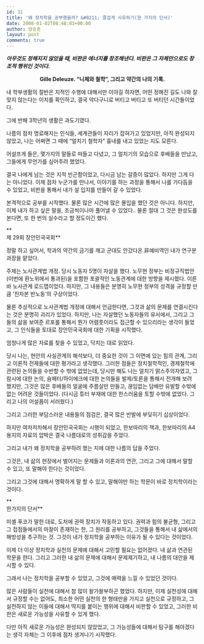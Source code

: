 ```yaml
---
id: 31
title: '왜 정치학을 공부했을까? &#8211; 즐겁게 사유하기(한 가지의 단서)'
date: 2008-01-02T08:48:03+00:00
author: 양승훈
layout: post
comments: true
---
```

**_아무것도 정해지지 않았을 때, 비판은 에너지를 창조해낸다. 비판은 그 자체만으로도 창조적 행위인 것이다._**





<P style="TEXT-ALIGN: center">
  <STRONG>Gille Deleuze. &#8220;니체와 철학&#8221;, 그리고 약간의 나의 기록.</STRONG>
</P>


  


내 학부생활의 절반은 지적인 수행에 대해서만 이야길 하자면, 어떤 정해진 길도 나와 잘 맞지 않는다는 이치를 확인하고, 결국 악다구니로 버티고 버티고 또 버티던 시간들이었다.





그에 반해 3학년의 생활은 과도기였다.





나름의 점차 명료해지는 인식들, 세계관들이 자리가 잡혀가고 있었지만, 아직 완성되지 않았고, 나는 어쩌면 그 때에 &#8220;얼치기 철학자&#8221; 흉내를 내고 있었는 지도 모른다.





어설프게 들은, 몇가지의 말들로 떠들고 다녔고, 그 얼치기의 모습으로 후배들을 만났고, 그들에게 무언가를 심어주려 했었다.





결국 나에게 남는 것은 지적 빈곤함이었고, 다시금 남는 갈증이 많았다. 하지만 그게 다는 아니었다. 이제 점차 누군가를 만나서, 이야기를 하는 과정을 통해서 나를 가다듬을 수 있었고, 비판을 통해서 내가 설 입지를 만들어 갈 수 있었다.





본격적으로 공부를 시작했다. 물론 많은 시간에 많은 몰입을 했던 것은 아니다. 하지만, 이제 내가 하고 싶은 말을, 조금씩이나마 풀어낼 수 있었다.. 물론 절대 그 것은 완성도를 본다면, 또 한 번의 실수라고 할 정도이긴 했다.





**  
제 29회 장안민국국회**





정말 하고 싶어서, 학과의 약간의 금기를 깨고 군대도 안갔다온 非예비역인 내가 연구분과장을 맡았다.





주제는 노사관계법 개정. 당시 노동자 5명이 자살을 했다. 노무현 정부는 비정규직법안(이번에 환노위에서 통과된)을 포함한 포괄적인 노동관계에 대한 방향을 제시했다. 이른바 노사관계 로드맵이었다. 하지만, 그 내용들은 분명히 노무현 정부의 성격을 규정할 만큼 &#8216;친자본 반노동&#8217;의 구상이었다.





물론 추상적으로 노사관계법 개정에 대해서 언급한다면, 그것과 삶의 문제를 연결시킨다는 것은 분명히 괴리가 있었다. 하지만, 나는 자살했던 노동자들의 유서에서, 그리고 그들의 삶을 보여준 르포를 통해서 뭔가 어렴풋이라도 접근할 수 있으리라는 생각이 들었고, 그 인식들을 토대로 장안민국국회에 대한 기획을 시작했다.





엄청나게 많은 자료를 찾을 수 있었고, 닥치는 대로 읽었다.





당시 나는, 현안의 사실관계의 해석보다, 더 중요한 것이 그 이면에 있는 힘의 관계, 그리고 이론적 전제들에 대한 평가라고 생각했다. 그러한 점들은 정치철학적인, 경제철학에 관련된 논의들을 수반할 수 밖에 없었는데, 당시만 해도 나는 얼치기 맑스주의자였고, 그람시에 대한 논의, 슘페터/하이에크에 대한 논의들을 발제/토론을 통해서 전개해 보려 했지만, 그것은 많은 후배들의 얼굴에 주름살만 만들고, 끊임없는 담배만 유발할 수밖에 없는 어려운 것들이었다. (다시금 튜터 부재에 대한 한스러움을 토할 수밖에 없었다. 그리고 나의 어설픔이 서러웠다.)





그리고 그러한 부담스러운 내용들의 점검은, 결국 많은 반발에 부딪히기 십상이었다.





하지만 여차저차해서 장안민국국회는 시행이 되었고, 한보따리의 책과, 한보따리의 A4 용지의 자료의 압박은 결국 나름대로의 성취감을 주었다.





그리고 내가 왜 정치학을 공부하려 했는 지에 대한 나름의 답을 주었다.





그것은, 내 삶의 현장에서 벌어지는 문제들과 이론과의 연관, 그리고 그에 대해서 말할 수 있고, 또 말해야 한다는 것이었다.





그리고 그것에 대해서 명확하게 말 할 수 있고, 말해야만 하는 학문이 바로 정치학이라는 것이다.





**  
한가지의 단서**





미셸 푸코가 말한 대로, 도처에 권력 장치가 작동하고 있다. 권력과 힘의 불균형, 그리고 그 접점들에서의 마찰이 존재하는 한, 그 원리를 공부하고, 그것들을 통해서 내 삶에서의 해방성을 추구하는 것. 그것이 내가 정치학을 공부하는 이유가 될 수 있다는 것이었다.





이제 더 이상 정치학과 실천의 문제에 대해서 고민할 필요는 없어졌다. 내 삶과 연관된 학문을 한다. 그리고 그러한 내 삶의 문제에 대해서 문제제기하고, 내 나름의 대안을 제시할 수 있다.





그래서 나는 정치학을 공부할 수 있었고, 그것에 매력을 느낄 수 있었던 것이다.





많은 사람들이 실천에 대해서 참 많이 왈가왈부하곤 했었다. 하지만, 이제 실천성에 대해서 규정할 수는 없어도, 최소한 어떤 실천의 한 형태만을 가지고 실천으로 규정하고, 그 실천하지 않는 이들에 대해서 딱지를 붙이는 행위에 대해서 비판할 수 있었고, 그러한 비판은 새로운 가능성을 사유할 수 있게 했다.





다만 아직 새로운 가능성은 완성되지 않았었고, 그 가능성들에 대해서 탐구를 해야겠다는 생각 자체는 그 이후에 점차 생겨나기 시작했다.